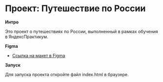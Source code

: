 # Проект: Путешествие по России

**Интро**

Это проект о путешествиях по России, выполненный в рамках обучения в ЯндексПрактикум.

**Figma**

* [Ссылка на макет в Figma](https://www.figma.com/file/5S2WSbEFL6awjVWJ0NWL8Q/Sprint-3_-Russia-_-desktop-mobile?node-id=28503%3A0)

**Запуск**

Для запуска проекта откройте файл index.html в браузере.

